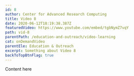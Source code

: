 ```yaml
---
id: 8
author: Center for Advanced Research Computing
title: Video 8
date: 2020-06-12T18:19:38.387Z
featuredVideo: https://www.youtube.com/embed/tgbNymZ7vqY
path: vid-8
parentPath: /education-and-outreach/video-learning
cat: onDemandVideo
parentEle: Education & Outreach
excerpt: Something about Video 8
backToTopBtnFlag: true
---
```

Content here